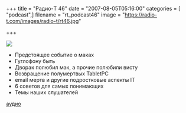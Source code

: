 +++
title = "Радио-T 46"
date = "2007-08-05T05:16:00"
categories = [ "podcast",]
filename = "rt_podcast46"
image = "https://radio-t.com/images/radio-t/rt46.jpg"

+++

![](https://radio-t.com/images/radio-t/rt46.jpg)

- Предстоящее событие о маках
- Гуглофону быть
- Дворак полюбил мак, а прочие полюбили висту
- Возвращение полумертвых TabletPC
- email мертв и другие подростковые аспекты IT
- 6 советов для самых понимающих
- Темы наших слушателей

[аудио](http://cdn.radio-t.com/rt_podcast46.mp3)
<audio src="http://cdn.radio-t.com/rt_podcast46.mp3" preload="none"></audio>